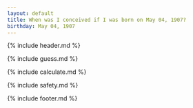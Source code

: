 ```yaml
---
layout: default
title: When was I conceived if I was born on May 04, 1907?
birthday: May 04, 1907
---
```


{% include header.md %}

{% include guess.md %}

{% include calculate.md %}

{% include safety.md %}

{% include footer.md %}



